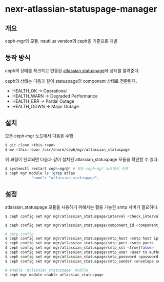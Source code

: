 # nexr-atlassian-statuspage-manager

## 개요
ceph-mgr의 모듈. nautilus version의 ceph을 기준으로 개발.

## 동작 방식
ceph의 상태를 체크하고 연동된 [atlassian statuspage](https://www.atlassian.com/ko/software/statuspage)에 상태를 알려준다.

ceph의 상태는 다음과 같이 statuspage의 component 상태로 전환된다.
- HEALTH_OK -> Operational
- HEALTH_WARN -> Degraded Performance
- HEALTH_ERR -> Partial Outage
- HEALTH_DOWN -> Major Outage

## 설치
모든 ceph-mgr 노드에서 다음을 수행
```bash
$ git clone <this-repo>
$ mv <this-repo> /usr/share/ceph/mgr/atlassian_statuspage
```
위 과정이 완료되면 다음과 같이 설치된 atlassian_statuspage 모듈을 확인할 수 있다.
```bash
$ systemctl restart ceph-mgr@* # 모든 ceph-mgr 노드에서 수행
$ ceph mgr module ls |grep atlas
            "name": "atlassian_statuspage",
```

## 설정
atlassian_statuspage 모듈을 사용하기 위해서는 활용 가능한 smtp 서버가 필요하다.
```bash
$ ceph config set mgr mgr/atlassian_statuspage/interval <check_interval seconds>

$ ceph config set mgr mgr/atlassian_statuspage/component_id <component_id of statuspage>

# smtp config
$ ceph config set mgr mgr/atlassian_statuspage/smtp_host <smtp host ip>
$ ceph config set mgr mgr/atlassian_statuspage/smtp_port <smtp port>
$ ceph config set mgr mgr/atlassian_statuspage/smtp_ssl <true|false>
$ ceph config set mgr mgr/atlassian_statuspage/smtp_user <user to authenticate as>
$ ceph config set mgr mgr/atlassian_statuspage/smtp_password <password to authenticate with>
$ ceph config set mgr mgr/atlassian_statuspage/smtp_sender <envelope sender>

# enable 'atlassian_statuspage' module
$ ceph mgr module enable atlassian_statuspage
```
